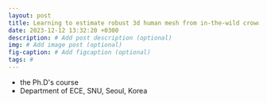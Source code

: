 ```yaml
---
layout: post
title: Learning to estimate robust 3d human mesh from in-the-wild crowded scenes. CVPR, 2022.
date: 2023-12-12 13:32:20 +0300
description: # Add post description (optional)
img: # Add image post (optional)
fig-caption: # Add figcaption (optional)
tags: #
---
```

- the Ph.D's course
- Department of ECE, SNU, Seoul, Korea
